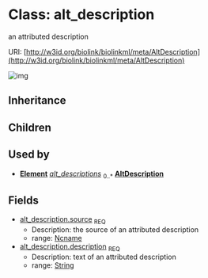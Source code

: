 # Class: alt_description


an attributed description

URI: [http://w3id.org/biolink/biolinkml/meta/AltDescription](http://w3id.org/biolink/biolinkml/meta/AltDescription)

![img](http://yuml.me/diagram/nofunky;dir:TB/class/\[Element]++-%20alt_descriptions%200..*>\[AltDescription|source(pk):ncname;description:string])
## Inheritance

## Children

## Used by

 *  **[Element](Element.md)** *[alt_descriptions](alt_descriptions.md)*  <sub>0..*</sub>  **[AltDescription](AltDescription.md)**
## Fields

 * [alt_description.source](alt_description_source.md)  <sub>REQ</sub>
    * Description: the source of an attributed description
    * range: [Ncname](Ncname.md)
 * [alt_description.description](alt_description_text.md)  <sub>REQ</sub>
    * Description: text of an attributed description
    * range: [String](String.md)
